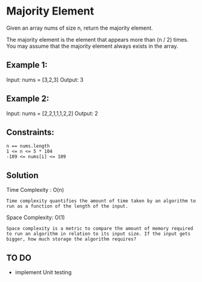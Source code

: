 # Majority Element

Given an array nums of size n, return the majority element.

The majority element is the element that appears more than (n / 2) times. You may assume that the majority element always exists in the array.

## Example 1:

Input: nums = [3,2,3]
Output: 3

## Example 2:

Input: nums = [2,2,1,1,1,2,2]
Output: 2

## Constraints:

    n == nums.length
    1 <= n <= 5 * 104
    -109 <= nums[i] <= 109

## Solution

Time Complexity : O(n)

    Time complexity quantifies the amount of time taken by an algorithm to run as a function of the length of the input.

Space Complexity: O(1)

    Space complexity is a metric to compare the amount of memory required to run an algorithm in relation to its input size. If the input gets bigger, how much storage the algorithm requires?

## TO DO

- implement Unit testing
